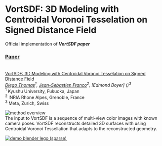 # VortSDF: 3D Modeling with Centroidal Voronoi Tesselation on Signed Distance Field
Official implementation of ***VortSDF paper***

### [Paper](https://arxiv.org/pdf/2304.09987.pdf)<br><br>
[VortSDF: 3D Modeling with Centroidal Voronoi Tesselation on Signed Distance Field]()<br>
*[Diego Thomas]()<sup>1</sup>, [Jean-Sebastien Franco]()<sup>2</sup>, [Edmond Boyer] ()<sup>3</sup>*<br>
<sup>1</sup> Kyushu University, Fukuoka, Japan<br>
<sup>2</sup> INRIA Rhone Alpes, Grenoble, France<br>
<sup>3</sup> Meta, Zurich, Swiss<br>

![method overview](https://qu365-my.sharepoint.com/:u:/r/personal/thomas_gabriel_francis_diego_691_m_kyushu-u_ac_jp/Documents/CVT-INRIA/Teaser.svg?csf=1&web=1&e=v3LOoy)<br>
The input to VortSDF is a sequence of multi-view color images with known camera poses. VortSDF reconstructs detailed 3D surfaces with using Centroidal Voronoi Tessellation that adapts to the reconstructed geometry.<br>

[![demo blender lego (sparse)]()]()


